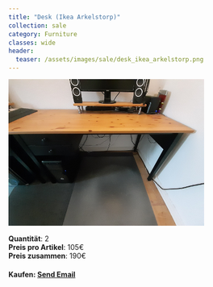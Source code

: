 ```yaml
---
title: "Desk (Ikea Arkelstorp)"
collection: sale
category: Furniture
classes: wide
header: 
  teaser: /assets/images/sale/desk_ikea_arkelstorp.png
---
```




<a href="">
  <img src="/assets/images/sale/desk_ikea_arkelstorp.png" alt="Desk (Ikea Arkelstorp)">
</a>

   **Quantit&#228;t**: 2  
   **Preis pro Artikel**: 105€  
   **Preis zusammen**: 190€  


#### Kaufen: <a href = "mailto:digitaldasler@gmail.com?subject=Desk (Ikea Arkelstorp)">Send Email</a>

